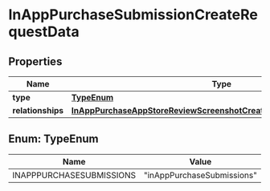 

# InAppPurchaseSubmissionCreateRequestData


## Properties

| Name | Type | Description | Notes |
|------------ | ------------- | ------------- | -------------|
|**type** | [**TypeEnum**](#TypeEnum) |  |  |
|**relationships** | [**InAppPurchaseAppStoreReviewScreenshotCreateRequestDataRelationships**](InAppPurchaseAppStoreReviewScreenshotCreateRequestDataRelationships.md) |  |  |



## Enum: TypeEnum

| Name | Value |
|---- | -----|
| INAPPPURCHASESUBMISSIONS | &quot;inAppPurchaseSubmissions&quot; |




